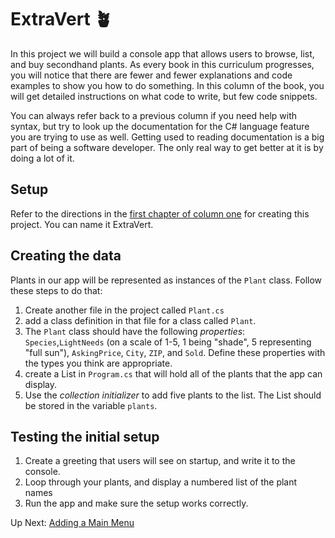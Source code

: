 # ExtraVert :potted_plant:
In this project we will build a console app that allows users to browse, list, and buy secondhand plants. As every book in this curriculum progresses, you will notice that there are fewer and fewer explanations and code examples to show you how to do something. In this column of the book, you will get detailed instructions on what code to write, but few code snippets.

You can always refer back to a previous column if you need help with syntax, but try to look up the documentation for the C# language feature you are trying to use as well. Getting used to reading documentation is a big part of being a software developer. The only real way to get better at it is by doing a lot of it. 

## Setup
Refer to the directions in the [first chapter of column one](./setting-up-console-app.md) for creating this project. You can name it ExtraVert.

## Creating the data
Plants in our app will be represented as instances of the `Plant` class. Follow these steps to do that:
1. Create another file in the project called `Plant.cs`
1. add a class definition in that file for a class called `Plant`. 
1. The `Plant` class should have the following _properties_: `Species`,`LightNeeds` (on a scale of 1-5, 1 being "shade", 5 representing "full sun"), `AskingPrice`, `City`, `ZIP`, and `Sold`. Define these properties with the types you think are appropriate. 
1. create a List in `Program.cs` that will hold all of the plants that the app can display. 
1. Use the _collection initializer_ to add five plants to the list. The List should be stored in the variable `plants`. 

## Testing the initial setup

1. Create a greeting that users will see on startup, and write it to the console. 
1. Loop through your plants, and display a numbered list of the plant names 
1. Run the app and make sure the setup works correctly. 

Up Next: [Adding a Main Menu](./extravert-main-menu.md)